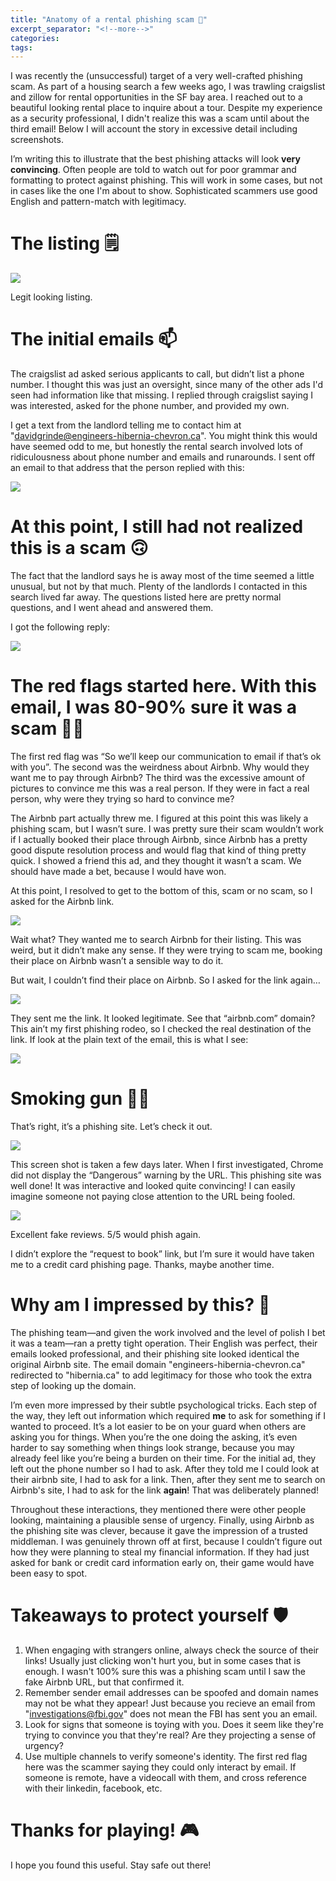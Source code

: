 ```yaml
---
title: "Anatomy of a rental phishing scam 🎣"
excerpt_separator: "<!--more-->"
categories:
tags:
---
```

I was recently the (unsuccessful) target of a very well-crafted phishing scam. As part of a housing search a few weeks ago, I was trawling craigslist and zillow for rental opportunities in the SF bay area. I reached out to a beautiful looking rental place to inquire about a tour. Despite my experience as a security professional, I didn't realize this was a scam until about the third email! Below I will account the story in excessive detail including screenshots.

I’m writing this to illustrate that the best phishing attacks will look **very convincing**. Often people are told to watch out for poor grammar and formatting to protect against phishing. This will work in some cases, but not in cases like the one I'm about to show. Sophisticated scammers use good English and pattern-match with legitimacy. 

# The listing 🗒
![](/assets/images/phishing1.png)

Legit looking listing.

# The initial emails 📫

The craigslist ad asked serious applicants to call, but didn’t list a phone number. I thought this was just an oversight, since many of the other ads I'd seen had information like that missing. I replied through craigslist saying I was interested, asked for the phone number, and provided my own. 

I get a text from the landlord telling me to contact him at "davidgrinde@engineers-hibernia-chevron.ca". You might think this would have seemed odd to me, but honestly the rental search involved lots of ridiculousness about phone number and emails and runarounds. I sent off an email to that address that the person replied with this:

![](/assets/images/phishing2.png)

# At this point, I still had not realized this is a scam 🙃

The fact that the landlord says he is away most of the time seemed a little unusual, but not by that much. Plenty of the landlords I contacted in this search lived far away. The questions listed here are pretty normal questions, and I went ahead and answered them.

I got the following reply:

![](/assets/images/phishing3.png)

# The red flags started here. With this email, I was 80-90% sure it was a scam 🕵️‍♀️

The first red flag was “So we’ll keep our communication to email if that’s ok with you”.  The second was the weirdness about Airbnb. Why would they want me to pay through Airbnb? The third was the excessive amount of pictures to convince me this was a real person. If they were in fact a real person, why were they trying so hard to convince me?

The Airbnb part actually threw me. I figured at this point this was likely a phishing scam, but I wasn’t sure. I was pretty sure their scam wouldn’t work if I actually booked their place through Airbnb, since Airbnb has a pretty good dispute resolution process and would flag that kind of thing pretty quick. I showed a friend this ad, and they thought it wasn’t a scam. We should have made a bet, because I would have won.

At this point, I resolved to get to the bottom of this, scam or no scam, so I asked for the Airbnb link.

![](/assets/images/phishing4.png)

Wait what? They wanted me to search Airbnb for their listing. This was weird, but it didn’t make any sense. If they were trying to scam me, booking their place on Airbnb wasn’t a sensible way to do it.

But wait, I couldn’t find their place on Airbnb. So I asked for the link again…

![](/assets/images/phishing5.png)

They sent me the link. It looked legitimate. See that “airbnb.com” domain? This ain’t my first phishing rodeo, so I checked the real destination of the link. If look at the plain text of the email, this is what I see: 

![](/assets/images/phishing6.png)

# Smoking gun 💨🔫

That’s right, it’s a phishing site. Let’s check it out.

![](/assets/images/phishing7.png)

This screen shot is taken a few days later. When I first investigated, Chrome did not display the “Dangerous” warning by the URL. This phishing site was well done! It was interactive and looked quite convincing! I can easily imagine someone not paying close attention to the URL being fooled.

![](/assets/images/phishing8.png)

Excellent fake reviews. 5/5 would phish again. 

I didn’t explore the “request to book” link, but I’m sure it would have taken me to a credit card phishing page. Thanks, maybe another time.

# Why am I impressed by this? 🤔

The phishing team—and given the work involved and the level of polish I bet it was a team—ran a pretty tight operation. Their English was perfect, their emails looked professional, and their phishing site looked identical the original Airbnb site. The email domain "engineers-hibernia-chevron.ca" redirected to "hibernia.ca" to add legitimacy for those who took the extra step of looking up the domain.

I’m even more impressed by their subtle psychological tricks. Each step of the way, they left out information which required **me** to ask for something if I wanted to proceed. It’s a lot easier to be on your guard when others are asking you for things. When you’re the one doing the asking, it’s even harder to say something when things look strange, because you may already feel like you’re being a burden on their time. For the initial ad, they left out the phone number so I had to ask. After they told me I could look at their airbnb site, I had to ask for a link. Then, after they sent me to search on Airbnb's site, I had to ask for the link **again**! That was deliberately planned! 

Throughout these interactions, they mentioned there were other people looking, maintaining a plausible sense of urgency. Finally, using Airbnb as the phishing site was clever, because it gave the impression of a trusted middleman. I was genuinely thrown off at first, because I couldn’t figure out how they were planning to steal my financial information. If they had just asked for bank or credit card information early on, their game would have been easy to spot.

# Takeaways to protect yourself 🛡
1. When engaging with strangers online, always check the source of their links! Usually just clicking won't hurt you, but in some cases that is enough. I wasn't 100% sure this was a phishing scam until I saw the fake Airbnb URL, but that confirmed it.
2. Remember sender email addresses can be spoofed and domain names may not be what they appear! Just because you recieve an email from "investigations@fbi.gov" does not mean the FBI has sent you an email.
3. Look for signs that someone is toying with you. Does it seem like they're trying to convince you that they're real? Are they projecting a sense of urgency?
4. Use multiple channels to verify someone's identity. The first red flag here was the scammer saying they could only interact by email. If someone is remote, have a videocall with them, and cross reference with their linkedin, facebook, etc.  

# Thanks for playing! 🎮
I hope you found this useful. Stay safe out there!
